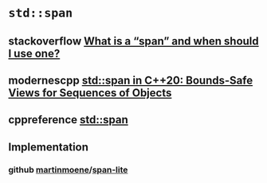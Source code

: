# `std::span`



## stackoverflow [What is a “span” and when should I use one?](https://stackoverflow.com/questions/45723819/what-is-a-span-and-when-should-i-use-one)



## modernescpp [std::span in C++20: Bounds-Safe Views for Sequences of Objects](https://www.modernescpp.com/index.php/c-20-std-span)

## cppreference [std::span](https://en.cppreference.com/w/cpp/container/span)



## Implementation

### github [martinmoene](https://github.com/martinmoene)/**[span-lite](https://github.com/martinmoene/span-lite)**

